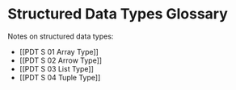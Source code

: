 # Structured Data Types Glossary

Notes on structured data types:
- [[PDT S 01 Array Type]]
- [[PDT S 02 Arrow Type]]
- [[PDT S 03 List Type]]
- [[PDT S 04 Tuple Type]]